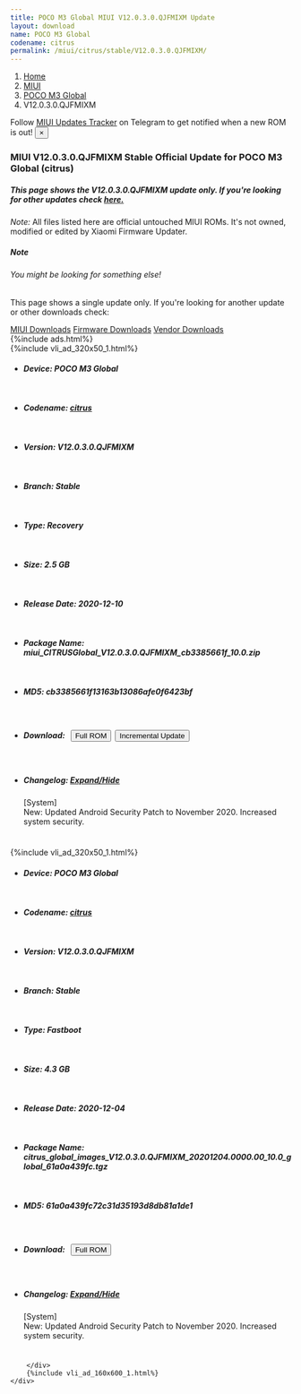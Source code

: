 ```yaml
---
title: POCO M3 Global MIUI V12.0.3.0.QJFMIXM Update
layout: download
name: POCO M3 Global
codename: citrus
permalink: /miui/citrus/stable/V12.0.3.0.QJFMIXM/
---
```

<nav aria-label="breadcrumb">
    <ol class="breadcrumb">
        <li class="breadcrumb-item"><a href="/">Home</a></li>
        <li class="breadcrumb-item"><a href="/miui/">MIUI</a></li>
        <li class="breadcrumb-item"><a href="/miui/citrus/">POCO M3 Global</a></li>
        <li class="breadcrumb-item active" aria-current="page">V12.0.3.0.QJFMIXM</li>
    </ol>
</nav>
<div class="alert alert-primary alert-dismissible fade show" role="alert">
    Follow <a href="https://t.me/MIUIUpdatesTracker" class="alert-link">MIUI Updates Tracker</a> on Telegram to get
    notified when a new ROM is out!
    <button type="button" class="close" data-dismiss="alert" aria-label="Close">
        <span aria-hidden="true">&times;</span>
    </button>
</div>
<div class="col-12 mx-auto">
    <h3 class="title bg-light p-2 rounded">MIUI V12.0.3.0.QJFMIXM Stable Official Update for POCO M3 Global (citrus)</h3>
    <h5>This page shows the V12.0.3.0.QJFMIXM update only. If you're looking for other updates check
        <a href="/miui/citrus/">here.</a></h5>
    <p><i>Note: </i>All files listed here are official untouched MIUI ROMs.
        It's not owned, modified or edited by Xiaomi Firmware Updater.</p>
    <div class="card">
        <div class="card-body">
            <h5 class="card-title">Note</h5>
            <h6 class="card-subtitle mb-2 text-muted">You might be looking for something else!</h6>
            <p class="card-text">This page shows a single update only.
                If you're looking for another update or other downloads check:</p>
            <a href="/miui/" class="card-link">MIUI Downloads</a>
            <a href="/firmware/" class="card-link">Firmware Downloads</a>
            <a href="/vendor/" class="card-link">Vendor Downloads</a>
        </div>
    </div>
    {%include ads.html%}
    <div class="row justify-content-center">
        <div class="col-10" id="downloads">
                    <div class="card card-body">
            {%include vli_ad_320x50_1.html%}
            <ul class="list-unstyled">
                <li style="padding-bottom: 10px;">
                    <h5><b>Device: </b>POCO M3 Global</h5>
                </li>
                <li style="padding-bottom: 10px;">
                    <h5><b>Codename: </b> <a href="/miui/citrus/" target="_blank">citrus</a> </h5>
                </li>
                <li style="padding-bottom: 10px;">
                    <h5><b>Version: </b>V12.0.3.0.QJFMIXM</h5>
                </li>
                <li style="padding-bottom: 10px;">
                    <h5><b>Branch: </b>Stable</h5>
                </li>
                <li style="padding-bottom: 10px;">
                    <h5><b>Type: </b>Recovery</h5>
                </li>
                <li style="padding-bottom: 10px;">
                    <h5><b>Size: </b>2.5 GB</h5>
                </li>
                <li style="padding-bottom: 10px;">
                    <h5><b>Release Date: </b>2020-12-10</h5>
                </li>
                <li style="padding-bottom: 10px;">
                    <h5><b>Package Name: </b><span id="filename" class="text-dark">miui_CITRUSGlobal_V12.0.3.0.QJFMIXM_cb3385661f_10.0.zip</span></h5>
                </li>
                <li style="padding-bottom: 10px;">
                    <h5><b>MD5: </b><span id="md5" class="text-muted">cb3385661f13163b13086afe0f6423bf</span></h5>
                </li>
                <li style="padding-bottom: 10px;">
                    <h5><b>Download: </b><button type="button" id="download" class="btn btn-primary" style="margin: 7px;"
                            onclick="window.open('https://bigota.d.miui.com/V12.0.3.0.QJFMIXM/miui_CITRUSGlobal_V12.0.3.0.QJFMIXM_cb3385661f_10.0.zip', '_blank');"><i class="fa fa-download"></i> Full ROM</button><button type="button" id="incremental_download" class="btn btn-warning" onclick="window.open('https://bigota.d.miui.com/V12.0.3.0.QJFMIXM/miui-blockota-citrus_global-V12.0.1.0.QJFMIXM-V12.0.3.0.QJFMIXM-6d062a9c2d-10.0.zip', '_blank');"><i class="fa fa-download"></i> Incremental Update</button></h5>
                </li>
                <li style="padding-bottom: 10px;">
                    <h5><b>Changelog: </b><a href="#citrus_1_changelog" data-toggle="collapse" role="button"
                            aria-expanded="false" aria-controls="citrus_1_changelog"> <i class="fa fa-arrow-down"
                                aria-hidden="true"></i> Expand/Hide</a></h5>
                    <div class="collapse" id="citrus_1_changelog">
                        <p id="changelog_text">[System]<br>New: Updated Android Security Patch to November 2020. Increased system security.</p>
                    </div>
                </li>
            </ul>
        </div>
        <div class="card card-body">
            {%include vli_ad_320x50_1.html%}
            <ul class="list-unstyled">
                <li style="padding-bottom: 10px;">
                    <h5><b>Device: </b>POCO M3 Global</h5>
                </li>
                <li style="padding-bottom: 10px;">
                    <h5><b>Codename: </b> <a href="/miui/citrus/" target="_blank">citrus</a> </h5>
                </li>
                <li style="padding-bottom: 10px;">
                    <h5><b>Version: </b>V12.0.3.0.QJFMIXM</h5>
                </li>
                <li style="padding-bottom: 10px;">
                    <h5><b>Branch: </b>Stable</h5>
                </li>
                <li style="padding-bottom: 10px;">
                    <h5><b>Type: </b>Fastboot</h5>
                </li>
                <li style="padding-bottom: 10px;">
                    <h5><b>Size: </b>4.3 GB</h5>
                </li>
                <li style="padding-bottom: 10px;">
                    <h5><b>Release Date: </b>2020-12-04</h5>
                </li>
                <li style="padding-bottom: 10px;">
                    <h5><b>Package Name: </b><span id="filename" class="text-dark">citrus_global_images_V12.0.3.0.QJFMIXM_20201204.0000.00_10.0_global_61a0a439fc.tgz</span></h5>
                </li>
                <li style="padding-bottom: 10px;">
                    <h5><b>MD5: </b><span id="md5" class="text-muted">61a0a439fc72c31d35193d8db81a1de1</span></h5>
                </li>
                <li style="padding-bottom: 10px;">
                    <h5><b>Download: </b><button type="button" id="download" class="btn btn-primary" style="margin: 7px;"
                            onclick="window.open('https://bigota.d.miui.com/V12.0.3.0.QJFMIXM/citrus_global_images_V12.0.3.0.QJFMIXM_20201204.0000.00_10.0_global_61a0a439fc.tgz', '_blank');"><i class="fa fa-download"></i> Full ROM</button></h5>
                </li>
                <li style="padding-bottom: 10px;">
                    <h5><b>Changelog: </b><a href="#citrus_2_changelog" data-toggle="collapse" role="button"
                            aria-expanded="false" aria-controls="citrus_2_changelog"> <i class="fa fa-arrow-down"
                                aria-hidden="true"></i> Expand/Hide</a></h5>
                    <div class="collapse" id="citrus_2_changelog">
                        <p id="changelog_text">[System]<br>New: Updated Android Security Patch to November 2020. Increased system security.</p>
                    </div>
                </li>
            </ul>
        </div>

        </div>
        {%include vli_ad_160x600_1.html%}
    </div>
</div>
